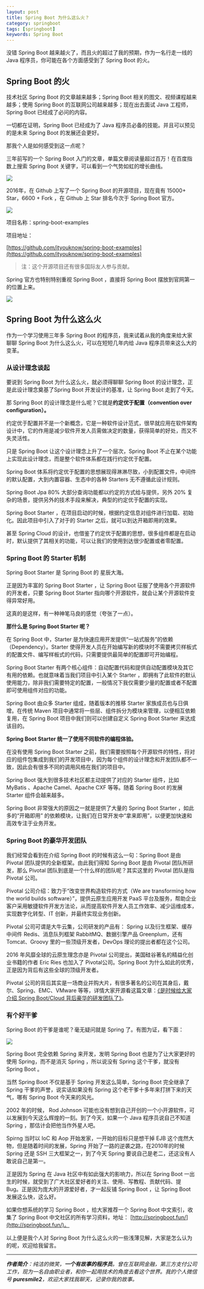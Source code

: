 ```yaml
---
layout: post
title: Spring Boot 为什么这么火？
category: springboot
tags: [springboot]
keywords: Spring Boot
---
```


没错 Spring Boot 越来越火了，而且火的超过了我的预期，作为一名行走一线的 Java 程序员，你可能在各个方面感受到了 Spring Boot 的火。

## Spring Boot 的火

技术社区 Spring Boot 的文章越来越多；Spring Boot 相关的图文、视频课程越来越多；使用 Spring Boot 的互联网公司越来越多；现在出去面试 Java 工程师， Spring Boot 已经成了必问的内容。

一切都在证明，Spring Boot 已经成为了 Java 程序员必备的技能。并且可以预见的是未来 Spring Boot 的发展还会更好。

那我个人是如何感受到这一点呢？

三年前写的一个 Spring Boot 入门的文章，单篇文章阅读量超过百万！在百度指数上搜索 Spring Boot 关键字，可以看到一个气势如虹的增长曲线。

![](http://www.itmind.net/assets/images/2019/springboot/spring-boot-hot-01.jpg)

2016年，在 Github 上写了一个 Spring Boot 的开源项目，现在竟有 15000+ Star，6600 + Fork ，在 Github 上 Star 排名今次于 Spring Boot 官方。

![](http://www.itmind.net/assets/images/2019/springboot/spring-boot-hot-02.jpg)

项目名称：spring-boot-examples  

项目地址：

[https://github.com/ityouknow/spring-boot-examples](https://github.com/ityouknow/spring-boot-examples)

>注：这个开源项目还有很多国际友人参与贡献。

Spring 官方也特别特别重视 Spring Boot ，直接将 Spring Boot 摆放到官网第一的位置上来。

![](http://www.itmind.net/assets/images/2019/springboot/spring-boot-hot-03.jpg)

## Spring Boot 为什么这么火

作为一个学习使用三年多 Spring Boot 的程序员，我来试着从我的角度来给大家聊聊 Spring Boot 为什么这么火，可以在短短几年内给 Java 程序员带来这么大的变革。

### 从设计理念谈起

要说到 Spring Boot 为什么这么火，就必须得聊聊 Spring Boot 的设计理念，正是此设计理念奠基了Spring Boot 开发设计的基准，让 Spring Boot 走到了今天。

那 Spring Boot 的设计理念是什么呢？它就是**约定优于配置（convention over configuration）。**

约定优于配置并不是一个新概念，它是一种软件设计范式，很早就应用在软件架构设计中，它的作用是减少软件开发人员需做决定的数量，获得简单的好处，而又不失灵活性。

只是 Spring Boot 让这个设计理念上升了一个层次，Spring Boot 不止在某个功能上实现此设计理念，而是整个软件体系都在践行约定优于配置。

Spring Boot 体系将约定优于配置的思想展现得淋淋尽致，小到配置文件，中间件的默认配置，大到内置容器、生态中的各种 Starters 无不遵循此设计规则。

Spring Boot Jpa 80% 大部分查询功能都以约定的方式给与提供，另外 20% 复杂的场景，提供另外的技术手段来解决，典型的约定优于配置的实现。

Spring Boot Starter ，在项目启动的时候，根据约定信息对组件进行加载、初始化。因此项目中引入了对于的 Starter 之后，就可以到达开箱即用的效果。

甚至 Spring Cloud 的设计，也借鉴了约定优于配置的思想，很多组件都是在启动时，默认提供了其相关的功能，可以让我们的使用到达很少配置或者零配置。

### Spring Boot 的 Starter 机制

Spring Boot Starter  是 Spring Boot 的 星辰大海。

正是因为丰富的 Spring Boot Starter  ，让 Spring Boot 征服了使用各个开源软件的开发者，只要 Spring Boot Starter 指向哪个开源软件，就会让某个开源软件变得异常好用。

这真的是这样，有一种神笔马良的感觉（夸张了一点）。

**那什么是 Spring Boot Starter 呢？**

在 Spring Boot 中，Starter 是为快速应用开发提供“一站式服务”的依赖（Dependency）。Starter 使得开发人员在开始编写新的模块时不需要拷贝样板式的配置文件、编写样板式的代码，只需要提供最简单的配置即可开始编程。

Spring Boot Starter 有两个核心组件：自动配置代码和提供自动配置模块及其它有用的依赖。也就意味着当我们项目中引入某个 Starter ，即拥有了此软件的默认使用能力，除非我们需要特定的配置，一般情况下我仅需要少量的配置或者不配置即可使用组件对应的功能。

Spring Boot 由众多 Starter 组成，随着版本的推移 Starter 家族成员也与日俱增。在传统 Maven 项目中通常将一些层、组件拆分为模块来管理，以便相互依赖复用，在 Spring Boot 项目中我们则可以创建自定义 Spring Boot Starter 来达成该目的。

**Spring Boot Starter 统一了使用不同软件的编程体验。**

在没有使用 Spring Boot Starter 之前，我们需要按照每个开源软件的特性，将对应的组件包集成到我们的开发项目中，因为每个组件的设计理念和开发团队都不一致，因此会有很多不同的调用风格在我们的项目中。

Spring Boot 强大到很多技术社区都主动提供了对应的 Starter 组件，比如 MyBatis 、Apache Camel、Apache CXF 等等。随着 Spring Boot 的发展 Starter 组件会越来越多。

Spring Boot 非常强大的原因之一就是提供了大量的 Spring Boot Starter ，如此多的“开箱即用” 的依赖模块，让我们在日常开发中“拿来即用”，以便更加快速和高效专注于业务开发。

### Spring Boot 的豪华开发团队

我们经常会看到在介绍 Spring Boot 的时候有这么一句：Spring Boot 是由 Pivotal 团队提供的全新框架。由此我们得知 Spring Boot 是由 Pivotal 团队所研发，那么 Pivotal 团队到底是一个什么样的团队呢？其实这里的 Pivotal 团队是指 Pivotal 公司。

Pivotal 公司介绍：致力于“改变世界构造软件的方式（We are transforming how the world builds software）”，提供云原生应用开发 PaaS 平台及服务，帮助企业客户采用敏捷软件开发方法论，从而提高软件开发人员工作效率、减少运维成本，实现数字化转型、IT 创新，并最终实现业务创新。

Pivotal 公司可谓是大牛云集，公司研发的产品有： Spring 以及衍生框架、缓存中间件 Redis、消息队列框架 RabbitMQ、数据引擎产品 Greenplum，还有 Tomcat、Groovy 里的一些顶级开发者，DevOps 理论的提出者都在这个公司。

2016 年风靡全球的云原生理念亦是 Pivotal 公司提出，美国硅谷著名的精益化创业书籍的作者 Eric Ries 也加入了 Pivotal公司。Spring Boot 为什么如此的优秀，正是因为背后有这些全球的顶级开发者。

Pivotal 公司的背后其实是一场商业并购大片，有很多著名的公司在其身后，戴尔、Spring、EMC、VMware 等等，详情大家开源看这篇文章：[《是时候给大家介绍 Spring Boot/Cloud 背后豪华的研发团队了》](http://www.ityouknow.com/springboot/2019/01/03/spring-pivotal.html)。

### 有个好干爹

Spring Boot 的干爹是谁呢？毫无疑问就是 Spring 了。有图为证，看下面：

![](http://www.itmind.net/assets/images/2019/springboot/spring-boot-hot-04.jpg)

Spring Boot 完全依赖 Spring 来开发，发明 Spring Boot 也是为了让大家更好的使用 Spring，而不是消灭 Spring ，所以说没有 Spring 这个干爹，就没有 Spring Boot 。

当然 Spring Boot 不仅是基于 Spring 开发这么简单，Spring Boot 完全继承了 Spring 干爹的声誉，说实话如果没有 Spring 这个老干爹十多年来打拼下来的天气，哪有 Spring Boot 今天来的风光。

2002 年的时候， Rod Johnson 可能也没有想到自己开创的一个小开源软件，可以发展到今天这么辉煌的一刻。到了今天，如果一个 Java 程序员说自己不知道 Spring ，那估计会把他当作外星人吧。

Spirng 当时以 IoC 和 Aop 开始发家，一开始的目标只是想干掉 EJB 这个庞然大物，但是随着时间的发展，Spring 开始了一路的逆袭之路，在2010年的时候 Spring 还是 SSH 三大框架之一，到了今天 Spring 要说自己是老二，还这没有人敢说自己是第一。

正是因为 Spring 在 Java 社区中有如此强大的影响力，所以在 Spring Boot 一出生的时候，就受到了广大社区爱好者的关注、使用、写教程、贡献代码、提 Bug。正是因为庞大的开源爱好者，才一起反铺 Spring Boot ，让 Spring Boot 发展这么快，这么好。

如果你想系统的学习 Spring Boot ，给大家推荐一个 Spring Boot 中文索引，收集了 Spring Boot 中文社区的所有学习资料，地址： [http://springboot.fun/](http://springboot.fun/)。

以上便是我个人对 Spring Boot 为什么这么火的一些浅薄见解，大家是怎么认为的呢，欢迎给我留言。


---

***作者简介**：纯洁的微笑，**一个有故事的程序员**。曾在互联网金融，第三方支付公司工作，现为一名自由职业者，和你一起用技术的角度去看这个世界。我的个人微信号 **puresmile2**，欢迎大家找我聊天，记录你我的故事。*





